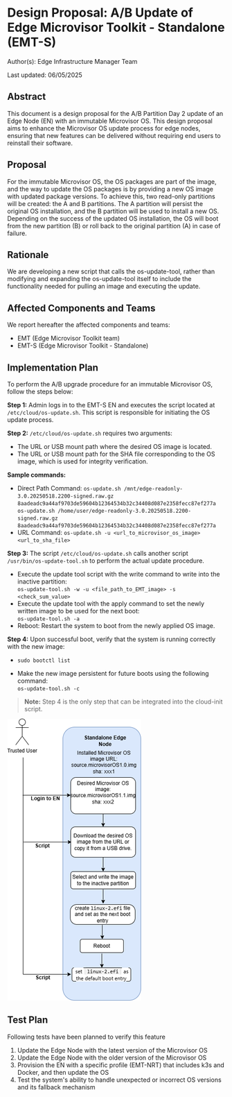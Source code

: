 # Design Proposal: A/B Update of Edge Microvisor Toolkit - Standalone (EMT-S)

Author(s): Edge Infrastructure Manager Team

Last updated: 06/05/2025

## Abstract

This document is a design proposal for the A/B Partition Day 2 update of an Edge Node (EN) with an immutable Microvisor OS.
This design proposal aims to enhance the Microvisor OS update process for edge nodes, ensuring that new features can be
delivered without requiring end users to reinstall their software.

## Proposal

For the immutable Microvisor OS, the OS packages are part of the image, and the way to update the OS packages is by providing
a new OS image with updated package versions. To achieve this, two read-only partitions will be created: the A and B partitions.
The A partition will persist the original OS installation, and the B partition will be used to install a new OS.
Depending on the success of the updated OS installation, the OS will boot from the new partition (B) or
roll back to the original partition (A) in case of failure.

## Rationale

We are developing a new script that calls the os-update-tool, rather than modifying and expanding the os-update-tool itself to
include the functionality needed for pulling an image and executing the update.

## Affected Components and Teams

We report hereafter the affected components and teams:

- EMT (Edge Microvisor Toolkit team)
- EMT-S (Edge Microvisor Toolkit - Standalone)

## Implementation Plan

To perform the A/B upgrade procedure for an immutable Microvisor OS, follow the steps below:

**Step 1:** Admin logs in to the EMT-S EN and executes the script located at `/etc/cloud/os-update.sh`. This script is responsible
for initiating the OS update process.

**Step 2:** `/etc/cloud/os-update.sh` requires two arguments:

- The URL or USB mount path where the desired OS image is located.
- The URL or USB mount path for the SHA file corresponding to the OS image, which is used for integrity verification.

**Sample commands:**  

- Direct Path Command:
`os-update.sh /mnt/edge-readonly-3.0.20250518.2200-signed.raw.gz 8aadeadc9a44af9703de59604b12364534b32c34408d087e2358fecc87ef277a`
`os-update.sh /home/user/edge-readonly-3.0.20250518.2200-signed.raw.gz 8aadeadc9a44af9703de59604b12364534b32c34408d087e2358fecc87ef277a`
- URL Command:
`os-update.sh -u <url_to_microvisor_os_image> <url_to_sha_file>`

**Step 3:** The script `/etc/cloud/os-update.sh` calls another script `/usr/bin/os-update-tool.sh` to perform the actual update procedure.

- Execute the update tool script with the write command to write into the inactive partition:  
  `os-update-tool.sh -w -u <file_path_to_EMT_image> -s <check_sum_value>`
- Execute the update tool with the apply command to set the newly written image to be used for the next boot:  
  `os-update-tool.sh -a`
- Reboot: Restart the system to boot from the newly applied OS image.

**Step 4:** Upon successful boot, verify that the system is running correctly with the new image:

- `sudo bootctl list`

- Make the new image persistent for future boots using the following command:  
  `os-update-tool.sh -c`

> **Note:** Step 4 is the only step that can be integrated into the cloud-init script.

![Immutable OS Update flow](./images/A_B-Upgrade.png)

## Test Plan

Following tests have been planned to verify this feature

1. Update the Edge Node with the latest version of the Microvisor OS
2. Update the Edge Node with the older version of the Microvisor OS
3. Provision the EN with a specific profile (EMT-NRT) that includes k3s and Docker, and then update the OS
4. Test the system's ability to handle unexpected or incorrect OS versions and its fallback mechanism

